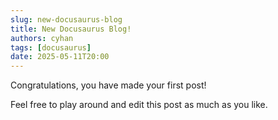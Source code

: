 ```yaml
---
slug: new-docusaurus-blog
title: New Docusaurus Blog!
authors: cyhan
tags: [docusaurus]
date: 2025-05-11T20:00
---
```


Congratulations, you have made your first post!

Feel free to play around and edit this post as much as you like.
